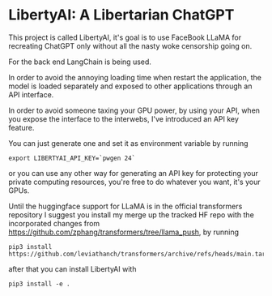 # LibertyAI: A Libertarian ChatGPT

This project is called LibertyAI, it's goal is to use FaceBook LLaMA for recreating
ChatGPT only without all the nasty woke censorship going on.

For the back end LangChain is being used.

In order to avoid the annoying loading time when restart the application, the model
is loaded separately and exposed to other applications through an API interface.

In order to avoid someone taxing your GPU power, by using your API, when you expose
the interface to the interwebs, I've introduced an API key feature.

You can just generate one and set it as environment variable by running

    export LIBERTYAI_API_KEY=`pwgen 24`

or you can use any other way for generating an API key for protecting your private
computing resources, you're free to do whatever you want, it's your GPUs.

Until the huggingface support for LLaMA is in the official transformers repository
I suggest you install my merge up the tracked HF repo with the incorporated changes
from https://github.com/zphang/transformers/tree/llama_push, by running

    pip3 install https://github.com/leviathanch/transformers/archive/refs/heads/main.tar.gz

after that you can install LibertyAI with

    pip3 install -e .

